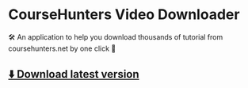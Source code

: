 # CourseHunters Video Downloader

🛠 An application to help you download thousands of tutorial from coursehunters.net by one click 💪

## [⬇️ Download latest version](https://github.com/qiandongyq/coursehunters-downloader/releases/latest)

